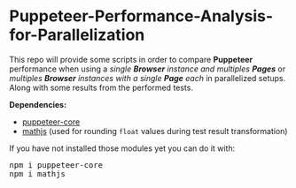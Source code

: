 # Puppeteer-Performance-Analysis-for-Parallelization
This repo will provide some scripts in order to compare **Puppeteer** performance when using a _single **Browser** instance and multiples **Pages**_ or _multiples **Browser** instances with a single **Page** each_ in parallelized setups. Along with some results from the performed tests.


**Dependencies:** 
- <a href="https://www.npmjs.com/package/puppeteer-core">puppeteer-core</a>
- <a href="https://www.npmjs.com/package/mathjs">mathjs</a> (used for rounding `float` values during test result transformation)

If you have not installed those modules yet you can do it with:
<pre>npm i puppeteer-core
npm i mathjs</pre>




